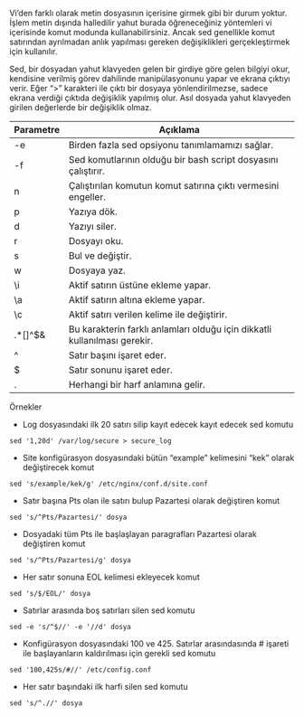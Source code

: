 Vi’den farklı olarak metin dosyasının içerisine girmek gibi bir durum yoktur. İşlem metin dışında halledilir yahut burada öğreneceğiniz yöntemleri vi içerisinde komut modunda kullanabilirsiniz. Ancak sed genellikle komut satırından ayrılmadan anlık yapılması gereken değişiklikleri gerçekleştirmek için kullanılır.

Sed, bir dosyadan yahut klavyeden gelen bir girdiye göre gelen bilgiyi okur, kendisine verilmiş görev dahilinde manipülasyonunu yapar ve ekrana çıktıyı verir. Eğer “>” karakteri ile çıktı bir dosyaya yönlendirilmezse, sadece ekrana verdiği çıktıda değişiklik yapılmış olur. Asıl dosyada yahut klavyeden girilen değerlerde bir değişiklik olmaz.

|Parametre  | Açıklama                                                      |
|---------- |---------------------------------------------------------------|
|-e         | Birden fazla sed opsiyonu tanımlamamızı sağlar.               |
|-f         | Sed komutlarının olduğu bir bash script dosyasını çalıştırır. |
|n          | Çalıştırılan komutun komut satırına çıktı vermesini engeller. |
|p          | Yazıya dök.                                                   |
|d          | Yazıyı siler.                                                 |
|r          | Dosyayı oku.                                                  |
|s          | Bul ve değiştir.                                              |
|w          | Dosyaya yaz.                                                  |
|\i         | Aktif satırın üstüne ekleme yapar.                            |
|\a         | Aktif satırın altına ekleme yapar.                            |
|\c         | Aktif satırı verilen kelime ile değiştirir.                   |
|.*[]^$\&   | Bu karakterin farklı anlamları olduğu için dikkatli kullanılması gerekir.|
|^          | Satır başını işaret eder.                                     |
|$          | Satır sonunu işaret eder.                                     |
|.          | Herhangi bir harf anlamına gelir.                             |

Örnekler

- Log dosyasındaki ilk 20 satırı silip kayıt edecek kayıt edecek sed komutu

```
sed '1,20d' /var/log/secure > secure_log
```

- Site konfigürasyon dosyasındaki bütün “example” kelimesini “kek” olarak değiştirecek komut

```
sed 's/example/kek/g' /etc/nginx/conf.d/site.conf
```

- Satır başına Pts olan ile satırı bulup Pazartesi olarak değiştiren komut

```
sed 's/^Pts/Pazartesi/' dosya
```

- Dosyadaki tüm Pts ile başlaşlayan paragrafları Pazartesi olarak değiştiren komut

```
sed 's/^Pts/Pazartesi/g' dosya
```

- Her satır sonuna EOL kelimesi ekleyecek komut

```
sed 's/$/EOL/' dosya
```

- Satırlar arasında boş satırları silen sed komutu

```
sed -e 's/^$//' -e '//d' dosya
```

- Konfigürasyon dosyasındaki 100 ve 425. Satırlar arasındasında # işareti ile başlayanların kaldırılması için gerekli sed komutu

```
sed '100,425s/#//' /etc/config.conf
```

- Her satır başındaki ilk harfi silen sed komutu

```
sed 's/^.//' dosya
```



